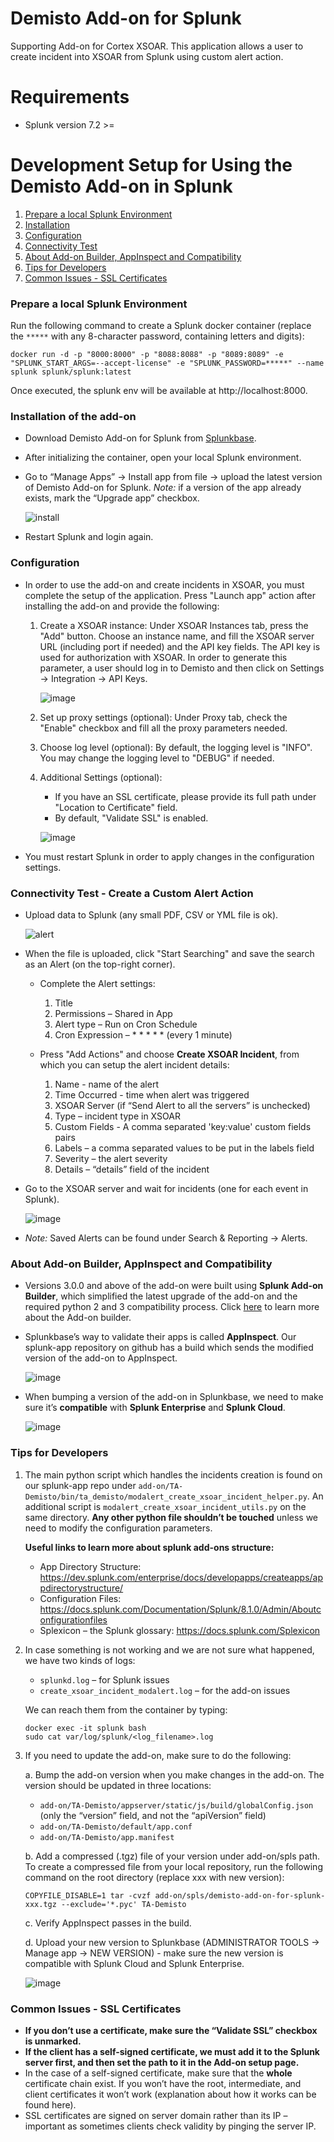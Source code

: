 # Demisto Add-on for Splunk
Supporting Add-on for Cortex XSOAR. This application allows a user to create incident into XSOAR from Splunk using custom alert action.


# Requirements
* Splunk version 7.2 >=

# Development Setup for Using the Demisto Add-on in Splunk

1. [Prepare a local Splunk Environment](#prepare-a-local-splunk-environment)
2. [Installation](#installation-of-the-add-on)
3. [Configuration](#configuration)
4. [Connectivity Test](#connectivity-test---create-a-custom-alert-action)
5. [About Add-on Builder, AppInspect and Compatibility](#about-add-on-builder-appinspect-and-compatibility)
6. [Tips for Developers](#tips-for-developers)
7. [Common Issues - SSL Certificates](#common-issues---ssl-certificates)

### Prepare a local Splunk Environment
Run the following command to create a Splunk docker container (replace the `*****` with any 8-character password, containing letters and digits):
```
docker run -d -p "8000:8000" -p "8088:8088" -p "8089:8089" -e "SPLUNK_START_ARGS=--accept-license" -e "SPLUNK_PASSWORD=*****" --name splunk splunk/splunk:latest
```
Once executed, the splunk env will be available at http://localhost:8000.

### Installation of the add-on
* Download Demisto Add-on for Splunk from [Splunkbase](https://splunkbase.splunk.com/app/3448).
* After initializing the container, open your local Splunk environment.
* Go to “Manage Apps” → Install app from file → upload the latest version of Demisto Add-on for Splunk.
  *Note:* if a version of the app already exists, mark the “Upgrade app” checkbox.
  
  ![install](https://user-images.githubusercontent.com/38749041/103541256-db406b80-4ea3-11eb-9280-279f50e447f6.gif)
* Restart Splunk and login again.


### Configuration
* In order to use the add-on and create incidents in XSOAR, you must complete the setup of the application. Press "Launch app" action after installing the add-on and provide the following:
    1) Create a XSOAR instance:
       Under XSOAR Instances tab, press the "Add" button. Choose an instance name, and fill the XSOAR server URL (including port if needed) and the API key fields. The API key is used for authorization with XSOAR. In order to generate this parameter, a user should log in to Demisto and then click on Settings → Integration → API Keys.
    
       ![image](https://user-images.githubusercontent.com/38749041/103541473-25c1e800-4ea4-11eb-8868-8cad571ff58c.png)
    2) Set up proxy settings (optional):
       Under Proxy tab, check the "Enable" checkbox and fill all the proxy parameters needed.
    3) Choose log level (optional):
       By default, the logging level is "INFO". You may change the logging level to "DEBUG" if needed.
    4) Additional Settings (optional):
       - If you have an SSL certificate, please provide its full path under "Location to Certificate" field.
       - By default, "Validate SSL" is enabled.
       
       ![image](https://user-images.githubusercontent.com/38749041/103541559-4722d400-4ea4-11eb-8b01-754d9edd570c.png)
* You must restart Splunk in order to apply changes in the configuration settings.

       
### Connectivity Test - Create a Custom Alert Action
* Upload data to Splunk (any small PDF, CSV or YML file is ok).

  ![alert](https://user-images.githubusercontent.com/38749041/103539271-6d467500-4ea0-11eb-89f9-2a551893800f.gif)
* When the file is uploaded, click "Start Searching" and save the search as an Alert (on the top-right corner).
  * Complete the Alert settings:
      1. Title
      2. Permissions – Shared in App
      3. Alert type – Run on Cron Schedule
      4. Cron Expression – * * * * * (every 1 minute)
  
  * Press "Add Actions" and choose **Create XSOAR Incident**, from which you can setup the alert incident details:
      1. Name - name of the alert
      2. Time Occurred - time when alert was triggered
      3. XSOAR Server (if “Send Alert to all the servers” is unchecked)
      4. Type – incident type in XSOAR
      5. Custom Fields - A comma separated 'key:value' custom fields pairs
      6. Labels – a comma separated values to be put in the labels field
      7. Severity – the alert severity
      8. Details – “details” field of the incident

* Go to the XSOAR server and wait for incidents (one for each event in Splunk).

  ![image](https://user-images.githubusercontent.com/38749041/103539782-52c0cb80-4ea1-11eb-94a3-e284a97b33f3.png)

* *Note:* Saved Alerts can be found under Search & Reporting → Alerts.


### About Add-on Builder, AppInspect and Compatibility
* Versions 3.0.0 and above of the add-on were built using **Splunk Add-on Builder**, which simplified the latest upgrade of the add-on and the required python 2 and 3 compatibility process. Click [here](https://docs.splunk.com/Documentation/AddonBuilder/3.0.2/UserGuide/UseTheApp) to learn more about the Add-on builder.
* Splunkbase’s way to validate their apps is called **AppInspect**. Our splunk-app repository on github has a build which sends the modified version of the add-on to AppInspect.

  ![image](https://user-images.githubusercontent.com/38749041/103539976-a6cbb000-4ea1-11eb-8bcf-774262e91a0e.png)
* When bumping a version of the add-on in Splunkbase, we need to make sure it’s **compatible** with **Splunk Enterprise** and **Splunk Cloud**.

  ![image](https://user-images.githubusercontent.com/38749041/103540045-c06cf780-4ea1-11eb-9658-a559d744fa8b.png)


### Tips for Developers
1. The main python script which handles the incidents creation is found on our splunk-app repo under `add-on/TA-Demisto/bin/ta_demisto/modalert_create_xsoar_incident_helper.py`.
   An additional script is `modalert_create_xsoar_incident_utils.py` on the same directory. 
   **Any other python file shouldn’t be touched** unless we need to modify the configuration parameters.
   
   **Useful links to learn more about splunk add-ons structure:**
   - App Directory Structure: https://dev.splunk.com/enterprise/docs/developapps/createapps/appdirectorystructure/
   - Configuration Files: https://docs.splunk.com/Documentation/Splunk/8.1.0/Admin/Aboutconfigurationfiles
   - Splexicon – the Splunk glossary: https://docs.splunk.com/Splexicon

2. In case something is not working and we are not sure what happened, we have two kinds of logs:
   - `splunkd.log` – for Splunk issues
   - `create_xsoar_incident_modalert.log` – for the add-on issues

   We can reach them from the container by typing:
   ```
   docker exec -it splunk bash
   sudo cat var/log/splunk/<log_filename>.log
   ```

3. If you need to update the add-on, make sure to do the following:

   a. Bump the add-on version when you make changes in the add-on. The version should be updated in three locations:

      - `add-on/TA-Demisto/appserver/static/js/build/globalConfig.json` (only the “version” field, and not the “apiVersion” field)
      - `add-on/TA-Demisto/default/app.conf`
      - `add-on/TA-Demisto/app.manifest`

   b. Add a compressed (.tgz) file of your version under add-on/spls path.
      To create a compressed file from your local repository, run the following command on the root directory (replace xxx with new version):
      ```
      COPYFILE_DISABLE=1 tar -cvzf add-on/spls/demisto-add-on-for-splunk-xxx.tgz --exclude='*.pyc' TA-Demisto
      ```

   c. Verify AppInspect passes in the build.

   d. Upload your new version to Splunkbase (ADMINISTRATOR TOOLS → Manage app → NEW VERSION) - make sure the new version is compatible with Splunk Cloud and Splunk Enterprise.

      ![image](https://user-images.githubusercontent.com/38749041/103540137-ebefe200-4ea1-11eb-86e1-74d196988487.png)

### Common Issues - SSL Certificates
* **If you don’t use a certificate, make sure the “Validate SSL” checkbox is unmarked.**
* **If the client has a self-signed certificate, we must add it to the Splunk server first, and then set the path to it in the Add-on setup page.**
* In the case of a self-signed certificate, make sure that the **whole** certificate chain exist. If you won’t have the root, intermediate, and client certificates it won’t work (explanation about how it works can be found here).
* SSL certificates are signed on server domain rather than its IP – important as sometimes clients check validity by pinging the server IP.
